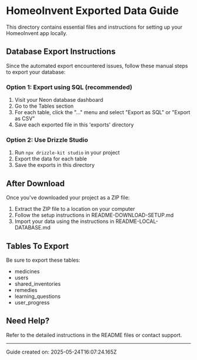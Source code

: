 # HomeoInvent Exported Data Guide

This directory contains essential files and instructions for setting up your HomeoInvent app locally.

## Database Export Instructions

Since the automated export encountered issues, follow these manual steps to export your database:

### Option 1: Export using SQL (recommended)

1. Visit your Neon database dashboard
2. Go to the Tables section
3. For each table, click the "..." menu and select "Export as SQL" or "Export as CSV"
4. Save each exported file in this 'exports' directory

### Option 2: Use Drizzle Studio

1. Run `npx drizzle-kit studio` in your project
2. Export the data for each table
3. Save the exports in this directory

## After Download

Once you've downloaded your project as a ZIP file:

1. Extract the ZIP file to a location on your computer
2. Follow the setup instructions in README-DOWNLOAD-SETUP.md
3. Import your data using the instructions in README-LOCAL-DATABASE.md

## Tables To Export

Be sure to export these tables:
- medicines
- users
- shared_inventories
- remedies
- learning_questions
- user_progress

## Need Help?

Refer to the detailed instructions in the README files or contact support.

---

Guide created on: 2025-05-24T16:07:24.165Z
